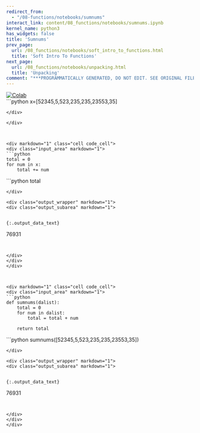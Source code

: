 ```yaml
---
redirect_from:
  - "/08-functions/notebooks/sumnums"
interact_link: content/08_functions/notebooks/sumnums.ipynb
kernel_name: python3
has_widgets: false
title: 'Sumnums'
prev_page:
  url: /08_functions/notebooks/soft_intro_to_functions.html
  title: 'Soft Intro To Functions'
next_page:
  url: /08_functions/notebooks/unpacking.html
  title: 'Unpacking'
comment: "***PROGRAMMATICALLY GENERATED, DO NOT EDIT. SEE ORIGINAL FILES IN /content***"
---
```

<a href="https://colab.research.google.com/github/aviadr1/learn-python/blob/master/content/08_functions/notebooks/sumnums.ipynb" target="_blank">
<img src="https://colab.research.google.com/assets/colab-badge.svg" 
     title="Open this file in Google Colab" alt="Colab"/>
</a>




<div markdown="1" class="cell code_cell">
<div class="input_area" markdown="1">
```python
x=[52345,5,523,235,235,23553,35]


```
</div>

</div>



<div markdown="1" class="cell code_cell">
<div class="input_area" markdown="1">
```python
total = 0
for num in x:
    total += num

```
</div>

</div>



<div markdown="1" class="cell code_cell">
<div class="input_area" markdown="1">
```python
total

```
</div>

<div class="output_wrapper" markdown="1">
<div class="output_subarea" markdown="1">


{:.output_data_text}
```
76931
```


</div>
</div>
</div>



<div markdown="1" class="cell code_cell">
<div class="input_area" markdown="1">
```python
def sumnums(dalist):
    total = 0
    for num in dalist:
        total = total + num
        
    return total

```
</div>

</div>



<div markdown="1" class="cell code_cell">
<div class="input_area" markdown="1">
```python
sumnums([52345,5,523,235,235,23553,35])

```
</div>

<div class="output_wrapper" markdown="1">
<div class="output_subarea" markdown="1">


{:.output_data_text}
```
76931
```


</div>
</div>
</div>

